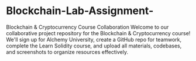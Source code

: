 # Blockchain-Lab-Assignment-
 Blockchain &amp; Cryptocurrency Course Collaboration Welcome to our collaborative project repository for the Blockchain &amp; Cryptocurrency course! We'll sign up for Alchemy University, create a GitHub repo for teamwork, complete the Learn Solidity course, and upload all materials, codebases, and screenshots to organize resources effectively. 
